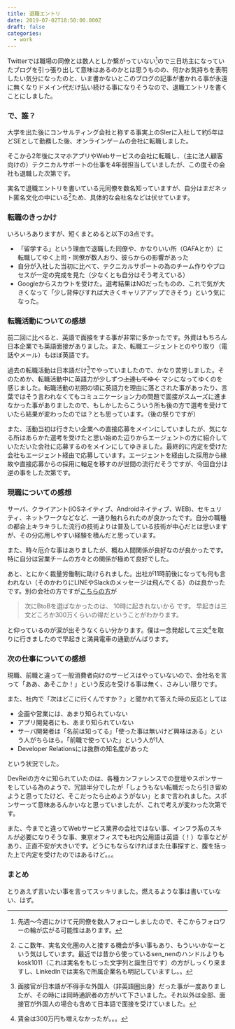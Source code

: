 ```yaml
---
title: 退職エントリ
date: 2019-07-02T18:50:00.000Z
draft: false
categories:
  - work
---
```

Twitterでは職場の同僚とは数人としか繋がっていない[^1]ので三日坊主になっていたブログを引っ張り出して意味はあるのかとは思うものの、何かお気持ちを表明したい気分になったのと、いま書かないとこのブログの記事が書かれる事が永遠に無くなりドメイン代だけ払い続ける事になりそうなので、退職エントリを書くことにしました。

### で、誰？

大学を出た後にコンサルティング会社と称する事実上のSIerに入社して約5年ほどSEとして勤務した後、オンラインゲームの会社に転職しました。

そこから2年後にスマホアプリやWebサービスの会社に転職し、（主に法人顧客向けの）テクニカルサポートの仕事を4年弱担当していましたが、この度その会社も退職した次第です。

実名で退職エントリを書いている元同僚を数名知っていますが、自分はまだネット匿名文化の中にいる[^2]ため、具体的な会社名などは伏せています。

### 転職のきっかけ

いろいろありますが、短くまとめると以下の3点です。

* 「留学する」という理由で退職した同僚や、かなりいい所（GAFAとか）に転職してゆく上司・同僚が数人おり、彼らからの影響があった
* 自分が入社した当初に比べて、テクニカルサポートの為のチーム作りやプロセスが一定の完成を見た（少なくとも自分はそう考えている）
* Googleからスカウトを受けた。選考結果はNGだったものの、これで気が大きくなって「少し背伸びすれば大きくキャリアアップできそう」という気になった。

### 転職活動についての感想

前二回に比べると、英語で面接をする事が非常に多かったです。外資はもちろん日本企業でも英語面接がありました。また、転職エージェントとのやり取り（電話やメール）もほぼ英語です。

過去の転職活動は日本語だけ[^3]でやっていましたので、かなり苦労しました。そのためか、転職活動中に英語力が少しずつ~~上達してゆく~~ マシになってゆくのを感じました。転職活動の初期の頃に英語力を理由に落とされた事があったり、言葉ではそう言われなくてもコミュニケーション力の問題で面接がスムーズに進まなかった事がありましたので、もしかしたらこういう所も後の方で選考を受けていたら結果が変わったのでは？とも思っています。（後の祭りですが）

また、活動当初は行きたい企業への直接応募をメインにしていましたが、気になる所はあらかた選考を受けたと思い始めた辺りからエージェントの方に紹介していただいた会社に応募するのをメインにしてゆきました。最終的に内定を受けた会社もエージェント経由で応募しています。エージェントを経由した採用から縁故や直接応募からの採用に軸足を移すのが世間の流行だそうですが、今回自分は逆の事をした次第です。

### 現職についての感想

サーバ、クライアント(iOSネイティブ、Androidネイティブ、WEB)、セキュリティ、ネットワークなどなど、一通り触れられたのが良かったです。自分の職種の都合上キラキラした流行の技術よりは普及している技術が中心だとは思いますが、その分応用しやすい経験を積んだと思っています。

また、時々厄介な事はありましたが、概ね人間関係が良好なのが良かったです。特に自分は営業チームの方々との関係が極めて良好でした。

あと、とにかく裁量労働制に助けられました。出社が11時前後になっても何も言われない（そのかわりにLINEやSlackのメッセージは飛んでくる）のは良かったです。別の会社の方ですが[こちらの方](https://gist.github.com/masarakki)が

> 次にBtoBを選ばなかったのは、 10時に起きれないから です。 早起きは三文どころか300万くらいの得だということがわかります。

と仰っているのが涙が出そうなくらい分かります。僕は一念発起して三文[^4]を取りに行きましたので早起きと満員電車の通勤がんばります。

### 次の仕事についての感想

現職、前職と違って一般消費者向けのサービスはやっていないので、会社名を言って「ああ、あそこか！」という反応を受ける事は無く、さみしい限りです。

また、社内で「次はどこに行くんですか？」と聞かれて答えた時の反応としては

* 企画や営業には、あまり知られていない
* アプリ開発者にも、あまり知られていない
* サーバ開発者は「名前は知ってる」「使った事は無いけど興味はある」という人がちらほら。「前職で使っていた」という人が1人
* Developer Relationsには抜群の知名度があった

という状況でした。

DevRelの方々に知られていたのは、各種カンファレンスでの登壇やスポンサーをしている為のようで、冗談半分でしたが「しょうもない転職だったら引き留めようと思ってたけど、そこだったら止めようがない」とまで言われました。スポンサーって意味あるんかいなと思っていましたが、これで考えが変わった次第です。

また、今までと違ってWebサービス業界の会社ではない事、インフラ系のスキルが必要になりそうな事、東京オフィスでも社内公用語は英語（！）な事などがあり、正直不安が大きいです。どうにもならなければまた仕事探すと、腹を括った上で内定を受けたのではあるけど。。。

### まとめ

とりあえず言いたい事を言ってスッキリました。燃えるような事は書いていない、はず。


[^1]: 先週〜今週にかけて元同僚を数人フォローしましたので、そこからフォロワーの輪が広がる可能性はあります。

[^2]: ここ数年、実名文化圏の人と接する機会が多い事もあり、もういいかなーという気はしています。最近では昔から使っているsen_nenのハンドルよりもkosk1011（これは実名をもじった文字列と誕生日です）の方がしっくり来ますし、LinkedInでは実名で所属企業名も明記していますし。。

[^3]: 面接官が日本語が不得手な外国人（非英語圏出身）だった事が一度ありましたが、その時には同時通訳者の方がいて下さいました。それ以外は全部、面接官が外国人の場合も含めて日本語で面接を受けていました。

[^4]: 賃金は300万円も増えなかったが。。。
